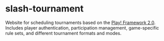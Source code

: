 slash-tournament
================

Website for scheduling tournaments based on the [Play! Framework 2.0](https://www.playframework.com/).  Includes player authentication, participation management, game-specific rule sets, and different tournament formats and modes.
